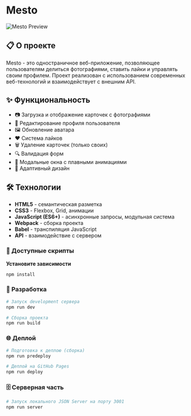 # Mesto

![Mesto Preview](https://darklaitt.github.io/mesto/)

## 📋 О проекте

Mesto - это одностраничное веб-приложение, позволяющее пользователям делиться фотографиями, ставить лайки и управлять своим профилем. Проект реализован с использованием современных веб-технологий и взаимодействует с внешним API.

## ✨ Функциональность

- 📷 Загрузка и отображение карточек с фотографиями
- 👤 Редактирование профиля пользователя
- 🖼️ Обновление аватара
- ❤️ Система лайков
- 🗑️ Удаление карточек (только своих)
- 🔍 Валидация форм
- 🎯 Модальные окна с плавными анимациями
- 📱 Адаптивный дизайн

## 🛠️ Технологии

- **HTML5** - семантическая разметка
- **CSS3** - Flexbox, Grid, анимации
- **JavaScript (ES6+)** - асинхронные запросы, модульная система
- **Webpack** - сборка проекта
- **Babel** - транспиляция JavaScript
- **API** - взаимодействие с сервером

### 🚀 Доступные скрипты

**Установите зависимости**
```bash
npm install
```

### 🔧 Разработка

```bash
# Запуск development сервера
npm run dev

# Сборка проекта
npm run build
```

### 🌐 Деплой

```bash
# Подготовка к деплою (сборка)
npm run predeploy

# Деплой на GitHub Pages
npm run deploy
```

### 🗄️ Серверная часть

```bash
# Запуск локального JSON Server на порту 3001
npm run server
```